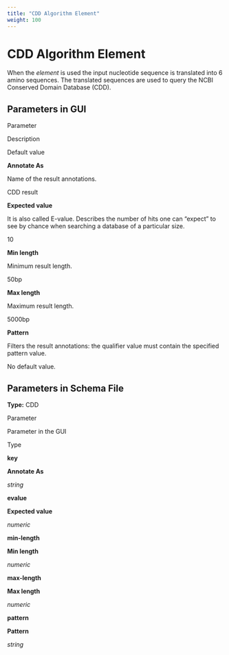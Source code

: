 ```yaml
---
title: "CDD Algorithm Element"
weight: 100
---
```



# CDD Algorithm Element

When the _element_ is used the input nucleotide sequence is translated into 6 amino sequences. The translated sequences are used to query the NCBI Conserved Domain Database (CDD).

Parameters in GUI
-----------------

Parameter

Description

Default value

**Annotate As**

Name of the result annotations.

CDD result

**Expected value**

It is also called E-value. Describes the number of hits one can “expect” to see by chance when searching a database of a particular size.

10

**Min length**

Minimum result length.

50bp

**Max length**

Maximum result length.

5000bp

**Pattern**

Filters the result annotations: the qualifier value must contain the specified pattern value.

No default value.

Parameters in Schema File
-------------------------

**Type:** CDD

Parameter

Parameter in the GUI

Type

**key**

**Annotate As**

_string_

**evalue**

**Expected value**

_numeric_

**min-length**

**Min length**

_numeric_

**max-length**

**Max length**

_numeric_

**pattern**

**Pattern**

_string_
